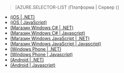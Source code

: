 > [AZURE.SELECTOR-LIST (Платформа | Сервер )]
-   [(iOS | .NET)][(iOS | .NET)]
-   [(iOS | JavaScript)][(iOS | JavaScript)]
-   [(Магазин Windows C# | .NET)][(Магазин Windows C# | .NET)]
-   [(Магазин Windows C# | Javascript)][(Магазин Windows C# | Javascript)]
-   [(Магазин Windows JavaScript | .NET)][(Магазин Windows JavaScript | .NET)]
-   [(Магазин Windows JavaScript | Javascript)][(Магазин Windows JavaScript | Javascript)]
-   [(Windows Phone | .NET)][(Windows Phone | .NET)]
-   [(Windows Phone | Javascript)][(Windows Phone | Javascript)]
-   [(Android | .NET)][(Android | .NET)]
-   [(Android | Javascript)][(Android | Javascript)]

  [(iOS | .NET)]: /ru-ru/documentation/articles/mobile-services-dotnet-backend-ios-get-started-push/
  [(iOS | JavaScript)]: /ru-ru/documentation/articles/mobile-services-javascript-backend-ios-get-started-push/
  [(Магазин Windows C# | .NET)]: /ru-ru/documentation/articles/mobile-services-dotnet-backend-windows-store-dotnet-get-started-push/
  [(Магазин Windows C# | Javascript)]: /ru-ru/documentation/articles/mobile-services-javascript-backend-windows-store-dotnet-get-started-push/
  [(Магазин Windows JavaScript | .NET)]: /ru-ru/documentation/articles/mobile-services-dotnet-backend-windows-store-javascript-get-started-push/
  [(Магазин Windows JavaScript | Javascript)]: /ru-ru/documentation/articles/mobile-services-javascript-backend-windows-store-javascript-get-started-push/
  [(Windows Phone | .NET)]: /ru-ru/documentation/articles/mobile-services-dotnet-backend-windows-phone-get-started-push/
  [(Windows Phone | Javascript)]: /ru-ru/documentation/articles/mobile-services-javascript-backend-windows-phone-get-started-push/
  [(Android | .NET)]: /ru-ru/documentation/articles/mobile-services-dotnet-backend-android-get-started-push/
  [(Android | Javascript)]: /ru-ru/documentation/articles/mobile-services-javascript-backend-android-get-started-push/
